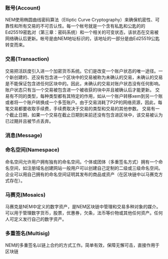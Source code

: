 ### 账号(Account)
NEM使用椭圆曲线密码算法（Elliptic Curve Cryptography）来确保机密性、可靠性和所有交易的不可否认性。每一个帐号就是一个含有私匙和公匙的的Ed25519密匙对（第三章：密码系统）和一个相关的可变状态，该状态在交易被网络确认后更新。帐号是由NEM地址标识的，该地址的一部分是由Ed25519公匙转变而来。
### 交易(Transaction)
交易把活跃度引入进一个加密货币系统。它们是改变一个账户状态的唯一途径。一个新创建的、还没有包含进一个区块中的交易被称为未确认的交易，未确认的交易是不能保证包含进任何区块中的。因此，未确认的交易对账户状态没有任何影响。账户状态只有当一个交易被包含进一个被收获的块中并且被确认后才能更新。
交易有不同的类型，每种类型都有其特定的作用，如从一个账户转移xem到另一个账或者将一个账户转换成一个多签账户。由于交易消耗了P2P的网络资源，因此，每笔交易都要收取手续费，手续费取决于交易的类型和交易的其他参数。
交易有一个截止日期，如果一个交易在截止日期到来前还没有包含进区块中，该交易被认为已过期并且被节点丢弃。
### 消息(Message)
### 命名空间(Namespace)
命名空间允许用户拥有独有的命名空间。个体或团体（多重签名方式）拥有一个命名空间，如注册域名创建网站一般用户可以创建自己定制的二级或三级命名空间。企业可以用自己拥有的命名空间证明其发布的商品或资产（在区块链中以马赛克方式存在）。
### 马赛克(Mosaics)
马赛克是NEM中定义的数字资产，是NEM区块链中管理和交易多种对象的媒介。可以用于管理数字货币，股票，优惠券，欠条，法币等价物或其他任何资产。任何人可定义发行自己的数字资产。
### 多重签名(Multisig)
NEM的多重签名以链上合约的方式工作。简单有效，保障无懈可击，直接作用于区块链
